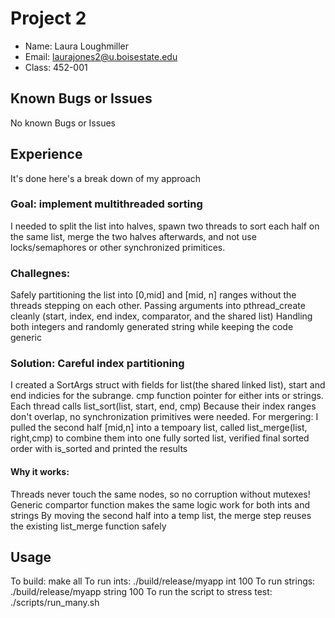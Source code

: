 # Project 2

- Name: Laura Loughmiller
- Email: laurajones2@u.boisestate.edu
- Class: 452-001

## Known Bugs or Issues

No known Bugs or Issues

## Experience

It's done here's a break down of my approach

### Goal: implement multithreaded sorting
I needed to split the list into halves, spawn two threads to sort each half on the same list, merge the two halves afterwards, and not use locks/semaphores or other synchronized primitices.

### Challegnes:
Safely partitioning the list into [0,mid] and [mid, n] ranges without the threads stepping on each other.
Passing arguments into pthread_create cleanly (start, index, end index, comparator, and the shared list)
Handling both integers and randomly generated string while keeping the code generic

### Solution: Careful index partitioning
I created a SortArgs struct with fields for list(the shared linked list), start and end indicies for the subrange. cmp function pointer for either ints or strings.
Each thread calls list_sort(list, start, end, cmp) Because their index ranges don't overlap, no synchronization primitives were needed. 
For mergering: I pulled the second half [mid,n] into a tempoary list, called list_merge(list, right,cmp) to combine them into one fully sorted list, verified final sorted order with is_sorted and printed the results
#### Why it works: 
Threads never touch the same nodes, so no corruption without mutexes!
Generic compartor function makes the same logic work for both ints and strings
By moving the second half into a temp list, the merge step reuses the existing list_merge function safely

## Usage
To build: make all
To run ints: ./build/release/myapp int 100
To run strings: ./build/release/myapp string 100
To run the script to stress test: 
./scripts/run_many.sh